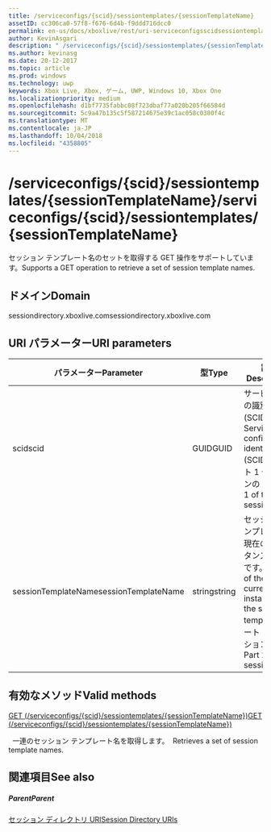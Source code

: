 ```yaml
---
title: /serviceconfigs/{scid}/sessiontemplates/{sessionTemplateName}
assetID: cc306ca0-57f8-f676-6d4b-f9ddd716dcc0
permalink: en-us/docs/xboxlive/rest/uri-serviceconfigsscidsessiontemplatessessiontemplatename.html
author: KevinAsgari
description: " /serviceconfigs/{scid}/sessiontemplates/{sessionTemplateName}"
ms.author: kevinasg
ms.date: 20-12-2017
ms.topic: article
ms.prod: windows
ms.technology: uwp
keywords: Xbox Live, Xbox, ゲーム, UWP, Windows 10, Xbox One
ms.localizationpriority: medium
ms.openlocfilehash: d1bf7735fabbc08f723dbaf77a020b205f66584d
ms.sourcegitcommit: 5c9a47b135c5f587214675e39c1ac058c0380f4c
ms.translationtype: MT
ms.contentlocale: ja-JP
ms.lasthandoff: 10/04/2018
ms.locfileid: "4358805"
---
```

# <a name="serviceconfigsscidsessiontemplatessessiontemplatename"></a><span data-ttu-id="ea7ea-104">/serviceconfigs/{scid}/sessiontemplates/{sessionTemplateName}</span><span class="sxs-lookup"><span data-stu-id="ea7ea-104">/serviceconfigs/{scid}/sessiontemplates/{sessionTemplateName}</span></span>
<span data-ttu-id="ea7ea-105">セッション テンプレート名のセットを取得する GET 操作をサポートしています。</span><span class="sxs-lookup"><span data-stu-id="ea7ea-105">Supports a GET operation to retrieve a set of session template names.</span></span> 
<a id="ID4EO"></a>

 
## <a name="domain"></a><span data-ttu-id="ea7ea-106">ドメイン</span><span class="sxs-lookup"><span data-stu-id="ea7ea-106">Domain</span></span>
<span data-ttu-id="ea7ea-107">sessiondirectory.xboxlive.com</span><span class="sxs-lookup"><span data-stu-id="ea7ea-107">sessiondirectory.xboxlive.com</span></span>  
<a id="ID4ET"></a>

 
## <a name="uri-parameters"></a><span data-ttu-id="ea7ea-108">URI パラメーター</span><span class="sxs-lookup"><span data-stu-id="ea7ea-108">URI parameters</span></span>
 
| <span data-ttu-id="ea7ea-109">パラメーター</span><span class="sxs-lookup"><span data-stu-id="ea7ea-109">Parameter</span></span>| <span data-ttu-id="ea7ea-110">型</span><span class="sxs-lookup"><span data-stu-id="ea7ea-110">Type</span></span>| <span data-ttu-id="ea7ea-111">説明</span><span class="sxs-lookup"><span data-stu-id="ea7ea-111">Description</span></span>| 
| --- | --- | --- | 
| <span data-ttu-id="ea7ea-112">scid</span><span class="sxs-lookup"><span data-stu-id="ea7ea-112">scid</span></span>| <span data-ttu-id="ea7ea-113">GUID</span><span class="sxs-lookup"><span data-stu-id="ea7ea-113">GUID</span></span>| <span data-ttu-id="ea7ea-114">サービス構成の識別子 (SCID)。</span><span class="sxs-lookup"><span data-stu-id="ea7ea-114">Service configuration identifer (SCID).</span></span> <span data-ttu-id="ea7ea-115">パート 1 セッションの id。</span><span class="sxs-lookup"><span data-stu-id="ea7ea-115">Part 1 of the session ID.</span></span>| 
| <span data-ttu-id="ea7ea-116">sessionTemplateName</span><span class="sxs-lookup"><span data-stu-id="ea7ea-116">sessionTemplateName</span></span>| <span data-ttu-id="ea7ea-117">string</span><span class="sxs-lookup"><span data-stu-id="ea7ea-117">string</span></span>| <span data-ttu-id="ea7ea-118">セッション テンプレートの現在のインスタンスの名前です。</span><span class="sxs-lookup"><span data-stu-id="ea7ea-118">Name of the current instance of the session template.</span></span> <span data-ttu-id="ea7ea-119">パート 2、セッションの id。</span><span class="sxs-lookup"><span data-stu-id="ea7ea-119">Part 2 of the session ID.</span></span> | 
  
<a id="ID4EYB"></a>

 
## <a name="valid-methods"></a><span data-ttu-id="ea7ea-120">有効なメソッド</span><span class="sxs-lookup"><span data-stu-id="ea7ea-120">Valid methods</span></span>

[<span data-ttu-id="ea7ea-121">GET (/serviceconfigs/{scid}/sessiontemplates/{sessionTemplateName})</span><span class="sxs-lookup"><span data-stu-id="ea7ea-121">GET (/serviceconfigs/{scid}/sessiontemplates/{sessionTemplateName})</span></span>](uri-serviceconfigsscidsessiontemplatessessiontemplatenameget.md)

<span data-ttu-id="ea7ea-122">&nbsp;&nbsp;一連のセッション テンプレート名を取得します。</span><span class="sxs-lookup"><span data-stu-id="ea7ea-122">&nbsp;&nbsp;Retrieves a set of session template names.</span></span>
 
<a id="ID4ECC"></a>

 
## <a name="see-also"></a><span data-ttu-id="ea7ea-123">関連項目</span><span class="sxs-lookup"><span data-stu-id="ea7ea-123">See also</span></span>
 
<a id="ID4EEC"></a>

 
##### <a name="parent"></a><span data-ttu-id="ea7ea-124">Parent</span><span class="sxs-lookup"><span data-stu-id="ea7ea-124">Parent</span></span> 

[<span data-ttu-id="ea7ea-125">セッション ディレクトリ URI</span><span class="sxs-lookup"><span data-stu-id="ea7ea-125">Session Directory URIs</span></span>](atoc-reference-sessiondirectory.md)

   